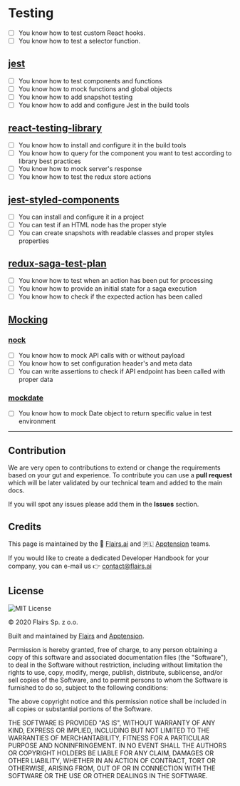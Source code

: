 Testing
=======

*   [ ] You know how to test custom React hooks.
*   [ ] You know how to test a selector function.

[jest](/Technical%20Stack/Frontend%20Developer/Testing.md#jest)
---------------------------------------------------------------

*   [ ] You know how to test components and functions
*   [ ] You know how to mock functions and global objects
*   [ ] You know how to add snapshot testing
*   [ ] You know how to add and configure Jest in the build tools

[react-testing-library](/Technical%20Stack/Frontend%20Developer/Testing.md#react-testing-library)
-------------------------------------------------------------------------------------------------

*   [ ] You know how to install and configure it in the build tools
*   [ ] You know how to query for the component you want to test according to library best practices
*   [ ] You know how to mock server's response
*   [ ] You know how to test the redux store actions

[jest-styled-components](/Technical%20Stack/Frontend%20Developer/Testing.md#jest-styled-components)
---------------------------------------------------------------------------------------------------

*   [ ] You can install and configure it in a project
*   [ ] You can test if an HTML node has the proper style
*   [ ] You can create snapshots with readable classes and proper styles properties

[redux-saga-test-plan](/Technical%20Stack/Frontend%20Developer/Testing.md#redux-saga-test-plan)
-----------------------------------------------------------------------------------------------

*   [ ] You know how to test when an action has been put for processing
*   [ ] You know how to provide an initial state for a saga execution
*   [ ] You know how to check if the expected action has been called

[Mocking](/Technical%20Stack/Frontend%20Developer/Testing.md#mocking)
---------------------------------------------------------------------

### [nock](/Technical%20Stack/Frontend%20Developer/Testing.md#nock)

*   [ ] You know how to mock API calls with or without payload
*   [ ] You know how to set configuration header's and meta data
*   [ ] You can write assertions to check if API endpoint has been called with proper data

### [mockdate](/Technical%20Stack/Frontend%20Developer/Testing.md#mockdate)

*   [ ] You know how to mock Date object to return specific value in test environment

* * *

Contribution
------------

We are very open to contributions to extend or change the requirements based on your gut and experience. To contribute you can use a **pull request** which will be later validated by our technical team and added to the main docs.

If you will spot any issues please add them in the **Issues** section.

Credits
-------

This page is maintained by the 🔹 [Flairs.ai](http://Flairs.ai) and 🇵🇱 [Apptension](https://apptension.com) teams.

If you would like to create a dedicated Developer Handbook for your company, you can e-mail us 👉 [contact@flairs.ai](mailto:contact@flairs.ai)

License
-------

![MIT License](https://img.shields.io/badge/License-MIT-blue.svg)

© 2020 Flairs Sp. z o.o.

Built and maintained by [Flairs](https://www.flairs.ai) and [Apptension](https://apptension.com).

Permission is hereby granted, free of charge, to any person obtaining a copy of this software and associated documentation files (the "Software"), to deal in the Software without restriction, including without limitation the rights to use, copy, modify, merge, publish, distribute, sublicense, and/or sell copies of the Software, and to permit persons to whom the Software is furnished to do so, subject to the following conditions:

The above copyright notice and this permission notice shall be included in all copies or substantial portions of the Software.

THE SOFTWARE IS PROVIDED "AS IS", WITHOUT WARRANTY OF ANY KIND, EXPRESS OR IMPLIED, INCLUDING BUT NOT LIMITED TO THE WARRANTIES OF MERCHANTABILITY, FITNESS FOR A PARTICULAR PURPOSE AND NONINFRINGEMENT. IN NO EVENT SHALL THE AUTHORS OR COPYRIGHT HOLDERS BE LIABLE FOR ANY CLAIM, DAMAGES OR OTHER LIABILITY, WHETHER IN AN ACTION OF CONTRACT, TORT OR OTHERWISE, ARISING FROM, OUT OF OR IN CONNECTION WITH THE SOFTWARE OR THE USE OR OTHER DEALINGS IN THE SOFTWARE.